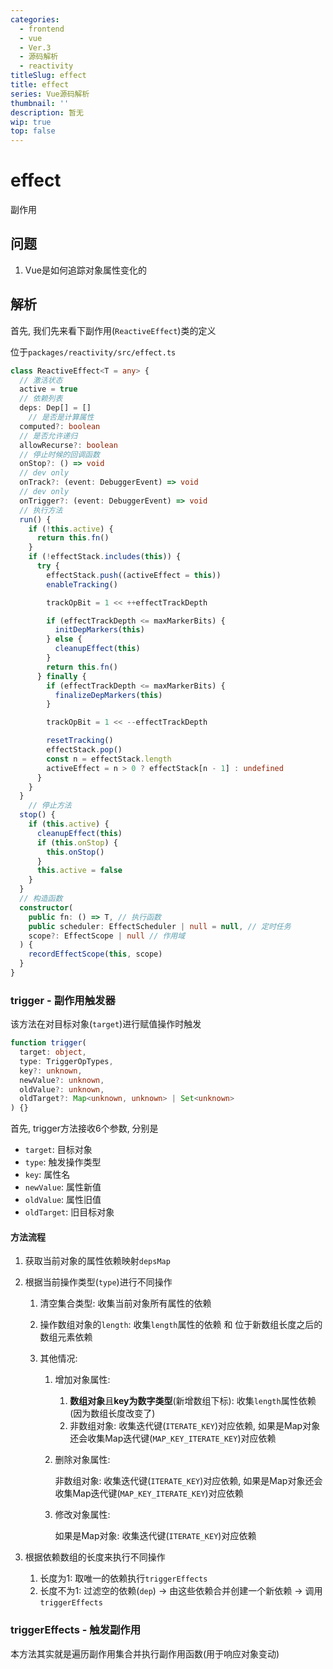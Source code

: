 ```yaml
---
categories:
  - frontend
  - vue
  - Ver.3
  - 源码解析
  - reactivity
titleSlug: effect
title: effect
series: Vue源码解析
thumbnail: ''
description: 暂无
wip: true
top: false
---
```

# effect

副作用



## 问题

1. Vue是如何追踪对象属性变化的







## 解析

首先, 我们先来看下副作用(`ReactiveEffect`)类的定义

位于`packages/reactivity/src/effect.ts`

```typescript
class ReactiveEffect<T = any> {
  // 激活状态
  active = true
  // 依赖列表
  deps: Dep[] = []
	// 是否是计算属性
  computed?: boolean
  // 是否允许递归
  allowRecurse?: boolean
  // 停止时候的回调函数
  onStop?: () => void
  // dev only
  onTrack?: (event: DebuggerEvent) => void
  // dev only
  onTrigger?: (event: DebuggerEvent) => void
  // 执行方法
  run() {
    if (!this.active) {
      return this.fn()
    }
    if (!effectStack.includes(this)) {
      try {
        effectStack.push((activeEffect = this))
        enableTracking()

        trackOpBit = 1 << ++effectTrackDepth

        if (effectTrackDepth <= maxMarkerBits) {
          initDepMarkers(this)
        } else {
          cleanupEffect(this)
        }
        return this.fn()
      } finally {
        if (effectTrackDepth <= maxMarkerBits) {
          finalizeDepMarkers(this)
        }

        trackOpBit = 1 << --effectTrackDepth

        resetTracking()
        effectStack.pop()
        const n = effectStack.length
        activeEffect = n > 0 ? effectStack[n - 1] : undefined
      }
    }
  }
	// 停止方法
  stop() {
    if (this.active) {
      cleanupEffect(this)
      if (this.onStop) {
        this.onStop()
      }
      this.active = false
    }
  }
  // 构造函数
  constructor(
    public fn: () => T, // 执行函数
    public scheduler: EffectScheduler | null = null, // 定时任务
    scope?: EffectScope | null // 作用域
  ) {
    recordEffectScope(this, scope)
  }
}
```







### trigger - 副作用触发器

该方法在对目标对象(`target`)进行赋值操作时触发

```typescript
function trigger(
  target: object,
  type: TriggerOpTypes,
  key?: unknown,
  newValue?: unknown,
  oldValue?: unknown,
  oldTarget?: Map<unknown, unknown> | Set<unknown>
) {}
```

首先, trigger方法接收6个参数, 分别是

+ `target`: 目标对象
+ `type`: 触发操作类型
+ `key`: 属性名
+ `newValue`: 属性新值
+ `oldValue`: 属性旧值
+ `oldTarget`: 旧目标对象



#### 方法流程

1. 获取当前对象的属性依赖映射`depsMap`

2. 根据当前操作类型(`type`)进行不同操作

   1. 清空集合类型: 收集当前对象所有属性的依赖

   2. 操作数组对象的`length`: 收集`length`属性的依赖 和 位于新数组长度之后的数组元素依赖

   3. 其他情况:

      1. 增加对象属性: 

         1. **数组对象**且**key为数字类型**(新增数组下标): 收集`length`属性依赖(因为数组长度改变了)
         2. 非数组对象: 收集迭代键(`ITERATE_KEY`)对应依赖, 如果是Map对象还会收集Map迭代键(`MAP_KEY_ITERATE_KEY`)对应依赖

      2. 删除对象属性: 

         非数组对象: 收集迭代键(`ITERATE_KEY`)对应依赖, 如果是Map对象还会收集Map迭代键(`MAP_KEY_ITERATE_KEY`)对应依赖

      3. 修改对象属性:

         如果是Map对象: 收集迭代键(`ITERATE_KEY`)对应依赖

3. 根据依赖数组的长度来执行不同操作
   1. 长度为1: 取唯一的依赖执行`triggerEffects`
   2. 长度不为1: 过滤空的依赖(`dep`) -> 由这些依赖合并创建一个新依赖 -> 调用`triggerEffects`



### triggerEffects - 触发副作用

本方法其实就是遍历副作用集合并执行副作用函数(用于响应对象变动)
